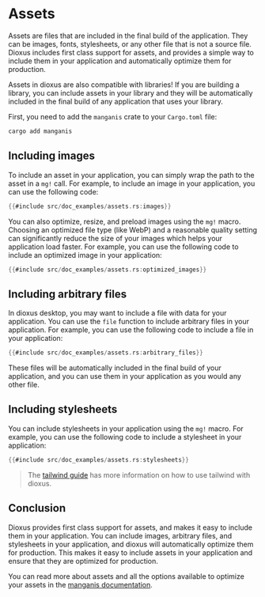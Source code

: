 # Assets

Assets are files that are included in the final build of the application. They can be images, fonts, stylesheets, or any other file that is not a source file. Dioxus includes first class support for assets, and provides a simple way to include them in your application and automatically optimize them for production.

Assets in dioxus are also compatible with libraries! If you are building a library, you can include assets in your library and they will be automatically included in the final build of any application that uses your library.

First, you need to add the `manganis` crate to your `Cargo.toml` file:

```sh
cargo add manganis
```

## Including images

To include an asset in your application, you can simply wrap the path to the asset in a `mg!` call. For example, to include an image in your application, you can use the following code:

```rust
{{#include src/doc_examples/assets.rs:images}}
```

You can also optimize, resize, and preload images using the `mg!` macro. Choosing an optimized file type (like WebP) and a reasonable quality setting can significantly reduce the size of your images which helps your application load faster. For example, you can use the following code to include an optimized image in your application:

```rust
{{#include src/doc_examples/assets.rs:optimized_images}}
```

## Including arbitrary files

In dioxus desktop, you may want to include a file with data for your application. You can use the `file` function to include arbitrary files in your application. For example, you can use the following code to include a file in your application:

```rust
{{#include src/doc_examples/assets.rs:arbitrary_files}}
```

These files will be automatically included in the final build of your application, and you can use them in your application as you would any other file.

## Including stylesheets

You can include stylesheets in your application using the `mg!` macro. For example, you can use the following code to include a stylesheet in your application:

```rust
{{#include src/doc_examples/assets.rs:stylesheets}}
```

> The [tailwind guide](../cookbook/tailwind.md) has more information on how to use tailwind with dioxus.

## Conclusion

Dioxus provides first class support for assets, and makes it easy to include them in your application. You can include images, arbitrary files, and stylesheets in your application, and dioxus will automatically optimize them for production. This makes it easy to include assets in your application and ensure that they are optimized for production.

You can read more about assets and all the options available to optimize your assets in the [manganis documentation](https://docs.rs/manganis/0.1.0/manganis/).
